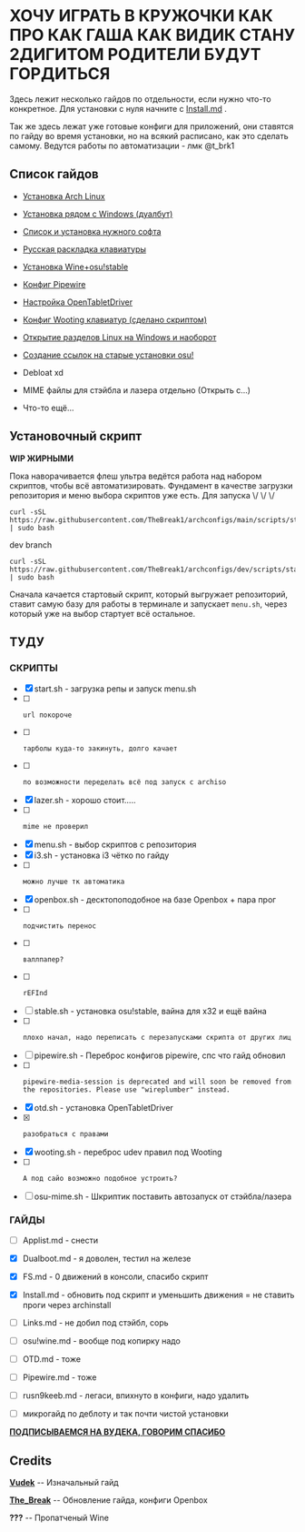 # **ХОЧУ ИГРАТЬ В КРУЖОЧКИ КАК ПРО КАК ГАША КАК ВИДИК СТАНУ 2ДИГИТОМ РОДИТЕЛИ БУДУТ ГОРДИТЬСЯ**

Здесь лежит несколько гайдов по отдельности, если нужно что-то конкретное. Для установки с нуля начните с [Install.md](guides/Install.md) .

Так же здесь лежат уже готовые конфиги для приложений, они ставятся по гайду во время установки, но на всякий расписано, как это сделать самому. Ведутся работы по автоматизации - лмк @t_brk1

## Список гайдов
  
  - [Установка Arch Linux](guides/Install.md)
  
  - [Установка рядом с Windows (дуалбут)](guides/Dualboot.md)
  
  - [Список и установка нужного софта](guides/Applist.md)
 
  - [Русская раскладка клавиатуры](guides/rusn9keeb.md)

  - [Установка Wine+osu!stable](guides/osu!wine.md)
  
  - [Конфиг Pipewire](guides/Pipewire.md)
  
  - [Настройка OpenTabletDriver](guides/OTD.md)
  
  - [Конфиг Wooting клавиатур (сделано скриптом)](guides/Wooting.md)

  - [Открытие разделов Linux на Windows и наоборот](guides/FS.md)
  
  - [Создание ссылок на старые установки osu!](guides/Links.md)
 
  - Debloat xd
 
  - MIME файлы для стэйбла и лазера отдельно (Открыть с...)

  - Что-то ещё...


## Установочный скрипт

**WIP ЖИРНЫМИ**

Пока наворачивается флеш ультра ведётся работа над набором скриптов, чтобы всё автоматизировать. Фундамент в качестве загрузки репозитория и меню выбора скриптов уже есть. Для запуска \\/ \\/ \\/

```
curl -sSL https://raw.githubusercontent.com/TheBreak1/archconfigs/main/scripts/start.sh | sudo bash
```
dev branch
```
curl -sSL https://raw.githubusercontent.com/TheBreak1/archconfigs/dev/scripts/start.sh | sudo bash
```

Сначала качается стартовый скрипт, который выгружает репозиторий, ставит самую базу для работы в терминале и запускает `menu.sh`, через который уже на выбор стартует всё остальное.

## ТУДУ

### СКРИПТЫ
- [X] start.sh - загрузка репы и запуск menu.sh
- [ ]     url покороче
- [ ]     тарболы куда-то закинуть, долго качает
- [ ]     по возможности переделать всё под запуск с archiso
- [x] lazer.sh - хорошо стоит.....
- [ ]     mime не проверил
- [X] menu.sh - выбор скриптов с репозитория
- [X] i3.sh - установка i3 чётко по гайду
- [ ]     можно лучше тк автоматика
- [x] openbox.sh - десктопоподобное на базе Openbox + пара прог
- [ ]     подчистить перенос
- [ ]     валлпапер?
- [ ]     rEFInd
- [ ] stable.sh - установка osu!stable, вайна для х32 и ещё вайна
- [ ]     плохо начал, надо переписать с перезапусками скрипта от других лиц
- [ ] pipewire.sh - Переброс конфигов pipewire, спс что гайд обновил
- [ ]     pipewire-media-session is deprecated and will soon be removed from the repositories. Please use "wireplumber" instead.
- [x] otd.sh - установка OpenTabletDriver
- [x]     разобраться с правами
- [x] wooting.sh - переброс udev правил под Wooting
- [ ]     А под сайо возможно подобное устроить?
- [ ] osu-mime.sh - Шкриптик поставить автозапуск от стэйбла/лазера

### ГАЙДЫ
- [ ] Applist.md - снести
- [x] Dualboot.md - я доволен, тестил на железе
- [x] FS.md - 0 движений в консоли, спасибо скрипт
- [x] Install.md - обновить под скрипт и уменьшить движения = не ставить проги через archinstall
- [ ] Links.md - не добил под стэйбл, сорь
- [ ] osu!wine.md - вообще под копирку надо
- [ ] OTD.md - тоже
- [ ] Pipewire.md - тоже
- [ ] rusn9keeb.md - легаси, впихнуто в конфиги, надо удалить
- [ ] микрогайд по деблоту и так почти чистой установки


[**ПОДПИСЫВАЕМСЯ НА ВУДЕКА, ГОВОРИМ СПАСИБО**](https://t.me/vudekosu)

## Credits

[**Vudek**](https://osu.ppy.sh/users/8816345) -- Изначальный гайд

[**The_Break**](https://osu.ppy.sh/users/8610746) -- Обновление гайда, конфиги Openbox

**???** -- Пропатченый Wine
